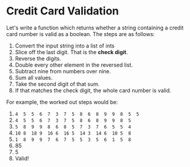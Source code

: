 # Credit Card Validation


Let's write a function which returns whether a string containing a credit card number is valid as a boolean. The steps are as follows:

1. Convert the input string into a list of ints
2. Slice off the last digit.  That is the **check digit**.
3. Reverse the digits.
4. Double every other element in the reversed list.
5. Subtract nine from numbers over nine.
6. Sum all values.
7. Take the second digit of that sum.
8. If that matches the check digit, the whole card number is valid.

For example, the worked out steps would be:

1. `4  5  5  6  7  3  7  5  8  6  8  9  9  8  5  5`
2. `4  5  5  6  7  3  7  5  8  6  8  9  9  8  5`
3. `5  8  9  9  8  6  8  5  7  3  7  6  5  5  4`
4. `10 8  18 9  16 6  16 5  14 3  14 6  10 5  8`
5. `1  8  9  9  7  6  7  5  5  3  5  6  1  5  8`
6. 85
7. 5
8. Valid!
